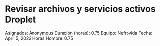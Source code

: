 # Revisar archivos y servicios activos Droplet

Asignados: Anonymous
Duración (horas): 0.75
Equipo: Nefrovida
Fecha: April 5, 2022
Horas Hombre: 0.75